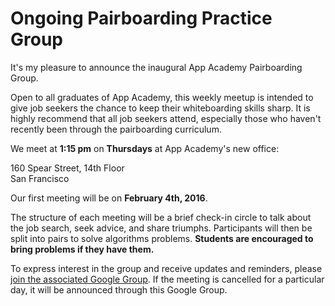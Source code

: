 # Ongoing Pairboarding Practice Group

It's my pleasure to announce the inaugural App Academy Pairboarding Group.

Open to all graduates of App Academy, this weekly meetup is intended to give job seekers the chance to keep their whiteboarding skills sharp. It is highly recommend that all job seekers attend, especially those who haven't recently been through the pairboarding curriculum.

We meet at **1:15 pm** on **Thursdays** at App Academy's new office:

160 Spear Street, 14th Floor  
San Francisco

Our first meeting will be on **February 4th, 2016**.

The structure of each meeting will be a brief check-in circle to talk about the job search, seek advice, and share triumphs. Participants will then be split into pairs to solve algorithms problems. **Students are encouraged to bring problems if they have them.**

To express interest in the group and receive updates and reminders, please [join the associated Google Group][aa-group]. If the meeting is cancelled for a particular day, it will be announced through this Google Group.

[aa-group]: https://groups.google.com/forum/#!forum/aa-pairboarding
